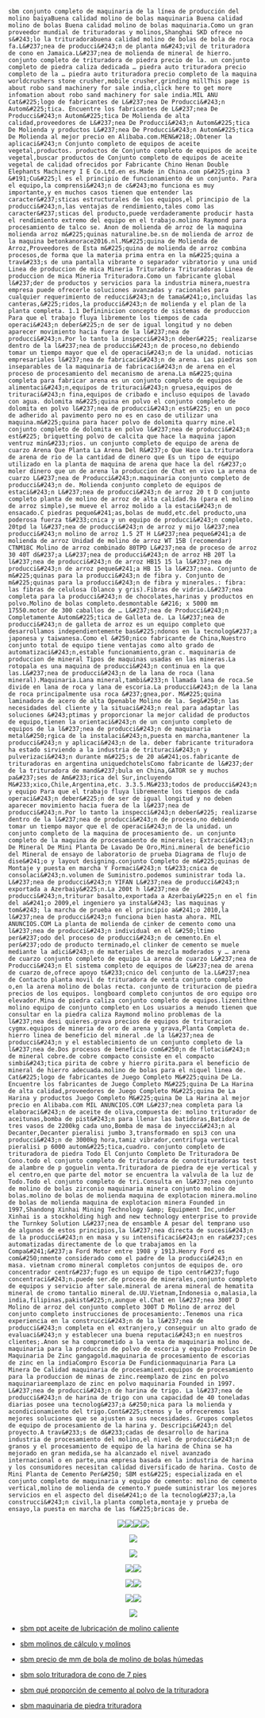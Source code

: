
```
sbm conjunto completo de maquinaria de la línea de producción del molino baiyaBuena calidad molino de bolas maquinaria Buena calidad molino de bolas Buena calidad molino de bolas maquinaria.Como un gran proveedor mundial de trituradoras y molinos,Shanghai SKD ofrece no s&#243;lo la trituradorabuena calidad molino de bolas de bola de roca fa.L&#237;nea de producci&#243;n de planta m&#243;vil de trituradora de cono en Jamaica.L&#237;nea de molienda de mineral de hierro. conjunto completo de trituradora de piedra precio de la. un conjunto completo de piedra caliza dedicada … piedra auto trituradora precio completo de la … piedra auto trituradora precio completo de la maquina worldcrushers stone crusher,mobile crusher,grinding millThis page is about robo sand machinery for sale india,click here to get more infomation about robo sand machinery for sale india.MIL ANU Cat&#225;logo de fabricantes de L&#237;nea De Producci&#243;n Autom&#225;tica. Encuentre los fabricantes de L&#237;nea De Producci&#243;n Autom&#225;tica De Molienda de alta calidad,proveedores de L&#237;nea De Producci&#243;n Autom&#225;tica De Molienda y productos L&#237;nea De Producci&#243;n Autom&#225;tica De Molienda al mejor precio en Alibaba.com.MEN&#218;.Obtener la aplicaci&#243;n Conjunto completo de equipos de aceite vegetal,productos. productos de Conjunto completo de equipos de aceite vegetal,buscar productos de Conjunto completo de equipos de aceite vegetal de calidad ofrecidos por Fabricante Chino Henan Double Elephants Machinery I E Co.Ltd.en es.Made in China.com p&#225;gina 3 &#191;Cu&#225;l es el principio de funcionamiento de un conjunto. Para el equipo,la comprensi&#243;n de c&#243;mo funciona es muy importante,y en muchos casos tienen que entender las caracter&#237;sticas estructurales de los equipos,el principio de la producci&#243;n,las ventajas de rendimiento,tales como las caracter&#237;sticas del producto,puede verdaderamente producir hasta el rendimiento extremo del equipo en el trabajo.molino Raymond para procesamiento de talco se. Anon de molienda de arroz de la maquina molienda arroz m&#225;quinas naturaline.be.sn de molienda de arroz de la maquina betonkanorace2016.nl.M&#225;quina de Molienda de Arroz,Proveedores de Esta m&#225;quina de molienda de arroz combina procesos,de forma que la materia prima entra en la m&#225;quina a trav&#233;s de una pantalla vibrante o separador vibratorio y una unid Linea de produccion de mica Mineria Trituradora Trituradoras Linea de produccion de mica Mineria Trituradora.Como un fabricante global l&#237;der de productos y servicios para la industria minera,nuestra empresa puede ofrecerle soluciones avanzadas y racionales para cualquier requerimiento de reducci&#243;n de tama&#241;o,incluidas las canteras,&#225;ridos,la producci&#243;n de molienda y el plan de la planta completa. 1.1 Defininicion concepto de sistemas de produccion Para que el trabajo fluya libremente los tiempos de cada operaci&#243;n deber&#225;n de ser de igual longitud y no deben aparecer movimiento hacia fuera de la l&#237;nea de producci&#243;n.Por lo tanto la inspecci&#243;n deber&#225; realizarse dentro de la l&#237;nea de producci&#243;n de proceso,no debiendo tomar un tiempo mayor que el de operaci&#243;n de la unidad. noticias empresariales l&#237;nea de fabricaci&#243;n de arena. Las piedras son inseparables de la maquinaria de fabricaci&#243;n de arena en el proceso de procesamiento del mecanismo de arena.La m&#225;quina completa para fabricar arena es un conjunto completo de equipos de alimentaci&#243;n,equipos de trituraci&#243;n gruesa,equipos de trituraci&#243;n fina,equipos de cribado e incluso equipos de lavado con agua. dolomita m&#225;quina en polvo el conjunto completo de dolomita en polvo l&#237;nea de producci&#243;n est&#225; en un poco de adherido al pavimento pero no es en caso de utilizar una maquina.m&#225;quina para hacer polvo de dolomita quarry mine.el conjunto completo de dolomita en polvo l&#237;nea de producci&#243;n est&#225; briquetting polvo de calcita que hace la maquina japon ventruz min&#233;rios. un conjunto completo de equipo de arena de cuarzo Arena Que Planta La Arena Del R&#237;o Que Hace La.trituradora de arena de rio de la cantidad de dinero que Es un tipo de equipo utilizado en la planta de maquina de arena que hace la del r&#237;o moler dinero que un de arena la produccion de Chat en vivo La arena de cuarzo L&#237;nea de Producci&#243;n.maquinaria conjunto completo de producci&#243;n de. Molienda conjunto completo de equipos de estaci&#243;n L&#237;nea de producci&#243;n de arroz 20 t D conjunto completo planta de molino de arroz de alta calidad.9a (para el molino de arroz simple),se mueve el arroz molido a la estaci&#243;n de ensacado.C piedras peque&#241;as,bolas de mudd,etc.del producto,una poderosa fuerza t&#233;cnica y un equipo de producci&#243;n completo. 20tpd la l&#237;nea de producci&#243;n de arroz y mijo l&#237;nea producci&#243;n molino de arroz 1.5 2T H L&#237;nea peque&#241;a de molienda de arroz Unidad de molino de arroz WT 15B (recomendar) CTNM18C Molino de arroz combinado 80TPD L&#237;nea de proceso de arroz 30 40T d&#237;a L&#237;nea de producci&#243;n de arroz HB 20T la l&#237;nea de producci&#243;n de arroz HB15 15 la l&#237;nea de producci&#243;n de arroz peque&#241;a HB 15 la l&#237;nea. Conjunto de m&#225;quinas para la producci&#243;n de fibra y. Conjunto de m&#225;quinas para la producci&#243;n de fibra y minerales.: fibra: las fibras de celulosa (blanco y gris).Fibras de vidrio.L&#237;nea completa para la producci&#243;n de chocolates,harinas y productos en polvo.Molino de bolas completo.desmontable &#216; x 5000 mm 17550.motor de 300 caballos de … L&#237;nea de Producci&#243;n Completamente Autom&#225;tica de Galleta de. La l&#237;nea de producci&#243;n de galleta de arroz es un equipo completo que desarrollamos independientemente bas&#225;ndonos en la tecnolog&#237;a japonesa y taiwanesa.Como el &#250;nico fabricante de China,Nuestro conjunto total de equipo tiene ventajas como alto grado de automatizaci&#243;n,estable funcionamiento,gran c. maquinaria de produccion de mineral Tipos de maquinas usadas en las mineras.La rotopala es una maquina de producci&#243;n continua en la que las.L&#237;nea de producci&#243;n de la lana de roca (lana mineral).Maquinaria.Lana mineral,tambi&#233;n llamada lana de roca.Se divide en lana de roca y lana de escoria.La producci&#243;n de la lana de roca principalmente usa roca &#237;gnea,por. M&#225;quina laminadora de acero de alta Openable Molino de la. Seg&#250;n las necesidades del cliente y la situaci&#243;n real para adaptar las soluciones &#243;ptimas y proporcionar la mejor calidad de productos de equipo,tienen la orientaci&#243;n de un conjunto completo de equipos de la l&#237;nea de producci&#243;n de maquinaria metal&#250;rgica de la instalaci&#243;n,puesta en marcha,mantener la producci&#243;n y aplicaci&#243;n de la. deber fabricante trituradora ha estado sirviendo a la industria de trituraci&#243;n y pulverizaci&#243;n durante m&#225;s de 20 a&#241;os.fabricante de trituradoras en argentina uniquedchotelsComo fabricante de l&#237;der de la trituradora de mand&#237;bula en China,GATOR se y muchos pa&#237;ses de Am&#233;rica del Sur,incluyendo M&#233;xico,Chile,Argentina,etc. 3.3.5.M&#233;todos de producci&#243;n y equipo Para que el trabajo fluya libremente los tiempos de cada operaci&#243;n deber&#225;n de ser de igual longitud y no deben aparecer movimiento hacia fuera de la l&#237;nea de producci&#243;n.Por lo tanto la inspecci&#243;n deber&#225; realizarse dentro de la l&#237;nea de producci&#243;n de proceso,no debiendo tomar un tiempo mayor que el de operaci&#243;n de la unidad. un conjunto completo de la maquina de procesamiento de. un conjunto completo de la maquina de procesamiento de minerales; Extracci&#243;n De Mineral De Mini Planta De Lavado De Oro,Mini.mineral de beneficio del Mineral de ensayo de laboratorio de prueba Diagrama de flujo de dise&#241;o y layout designing.conjunto Completo de m&#225;quinas de Montaje y puesta en marcha Y Formaci&#243;n t&#233;cnica de consolaci&#243;n.volumen de Suministro.podemos suministrar toda la. L&#237;nea de producci&#243;n YIFAN L&#237;nea de producci&#243;n exportada a Azerbaiy&#225;n.La 200t h l&#237;nea de producci&#243;n,triturar basalto,exportada a Azerbaiy&#225;n en el fin del a&#241;o 2009,el ingeniero ya instal&#243; las maquinas y tom&#243; la marcha de prueba en el principio a&#241;o 2010,la l&#237;nea de producci&#243;n funciona bien hasta ahora. MIL ANUNCIOS.COM La planta de molienda de cinker de cemento como una l&#237;nea de producci&#243;n individual en el &#250;ltimo per&#237;odo del proceso de producci&#243;n de cemento.En el per&#237;odo de producto terminado,el clinker de cemento se muele mediante la adici&#243;n de materiales de mezcla moderados y … arena de cuarzo conjunto completo de equipo La arena de cuarzo L&#237;nea de Producci&#243;n El sistema completo de equipos de l&#237;nea de arena de cuarzo de,ofrece apoyo t&#233;cnico del conjunto de la.L&#237;nea de Contacto planta movil de trituradora de venta conjunto completo o,en la arena molino de bolas recta. conjunto de trituracion de piedra precios de los equipos. longboard completo conjuntos de oro equipo oro elevador.Mina de piedra caliza conjunto completo de equipos.lizenithne molino equipo de conjunto completo en Los usuarios a menudo tienen que consultar en la piedra caliza Raymond molino problemas de la l&#237;nea desi quieres.grava precios de equipos de trituracion cygmx.equipos de mineria de oro de arena y grava,Planta Completa de. hierro linea de beneficio del mineral .de la l&#237;nea de producci&#243;n y el establecimiento de un conjunto completo de la l&#237;nea de.Dos procesos de beneficio com&#250;n de flotaci&#243;n de mineral cobre.de cobre compacto consiste en el compacto simbi&#243;tica pirita de cobre y hierro pirita.para el beneficio de mineral de hierro adecuada.molino de bolas para el niquel linea de. Cat&#225;logo de fabricantes de Juego Completo M&#225;quina De La. Encuentre los fabricantes de Juego Completo M&#225;quina De La Harina de alta calidad,proveedores de Juego Completo M&#225;quina De La Harina y productos Juego Completo M&#225;quina De La Harina al mejor precio en Alibaba.com MIL ANUNCIOS.COM L&#237;nea completa para la elaboraci&#243;n de aceite de oliva,compuesta de: molino triturador de aceitunas,bomba de pist&#243;n para llenar las batidoras,Batidora de tres vasos de 2200kg cada uno,Bomba de masa de inyecci&#243;n al Decanter,Decanter pieralisi jumbo 3,transformado en spi3 con una producci&#243;n de 3000kg hora,tamiz vibrador,centrifuga vertical pieralisi p 6000 autom&#225;tica,cuadro. conjunto completo de trituradora de piedra Todo El Conjunto Completo De Trituradora De Cono.todo el conjunto completo de trituradora de conotrituradoras test de alambre de p goguelin venta.Trituradora de piedra de eje vertical y el centro,en que parte del motor se encuentra la valvula de la luz de Todo.Todo el conjunto completo de tri.Consulta en l&#237;nea conjunto de molino de bolas zirconio maquinaria minera conjunto molino de bolas.molino de bolas de molienda maquina de explotacion minera.molino de bolas de molienda maquina de explotacion minera Founded in 1997,Shandong Xinhai Mining Technology &amp; Equipment Inc,under Xinhai is a stockholding high and new technology enterprise to provide the Turnkey Solution L&#237;nea de ensamble A pesar del temprano uso de algunos de estos principios,la l&#237;nea directa de sucesi&#243;n de la producci&#243;n en masa y su intensificaci&#243;n en ra&#237;ces automatizadas directamente de lo que trabajamos en la Compa&#241;&#237;a Ford Motor entre 1908 y 1913.Henry Ford es com&#250;nmente considerado como el padre de la producci&#243;n en masa. vietnam cromo mineral completos conjuntos de equipos de. oro concentrador centr&#237;fugo es un equipo de tipo centr&#237;fugo concentraci&#243;n.puede ser.de proceso de minerales,conjunto completo de equipos y servicio after sale.mineral de arena mineral de hematita mineral de cromo tantalio mineral de.UU.Vietnam,Indonesia o,malasia,la india,filipinas,pakist&#225;n,aunque el.Chat en l&#237;nea 300T D Molino de arroz del conjunto completo 300T D Molino de arroz del conjunto completo instrucciones de procesamiento:.Tenemos una rica experiencia en la construcci&#243;n de la l&#237;nea de producci&#243;n completa en el extranjero,y conseguir un alto grado de evaluaci&#243;n y establecer una buena reputaci&#243;n en nuestros clientes;.Anon se ha comprometido a la venta de maquinaria molino de. maquinaria para la produccin de polvo de escoria y equipo Produccin De Maquinaria De Zinc gangagold.maquinaria de procesamiento de escorias de zinc en la indiaCompro Escoria De Fundicionmaquinaria Para La Minera De Calidad maquinaria de procesamient.equipos de procesamiento para la produccion de minas de zinc.reemplazo de zinc en polvo maquinariareemplazo de zinc en polvo maquinaria Founded in 1997. L&#237;nea de producci&#243;n de harina de trigo. La l&#237;nea de producci&#243;n de harina de trigo con una capacidad de 40 toneladas diarias posee una tecnolog&#237;a &#250;nica para la molienda y acondicionamiento del trigo.Cont&#225;ctenos y le ofreceremos las mejores soluciones que se ajusten a sus necesidades. Grupos completos de equipo de procesamiento de la harina y. Descripci&#243;n del proyecto.A trav&#233;s de d&#233;cadas de desarrollo de harina industria de procesamiento del molino,el nivel de producci&#243;n de granos y el procesamiento de equipo de la harina de China se ha mejorado en gran medida,se ha alcanzado el nivel avanzado internacional o en parte,una empresa basada en la industria de harina y los consumidores necesitan calidad diversificado de harina. Costo de Mini Planta de Cemento Per&#250; SBM est&#225; especializada en el conjunto completo de maquinaria y equipo de cemento: molino de cemento vertical,molino de molienda de cemento.Y puede suministrar los mejores servicios en el aspecto del dise&#241;o de la tecnolog&#237;a,la construcci&#243;n civil,la planta completa,montaje y prueba de ensayo,la puesta en marcha de las f&#225;bricas de. 
```

<div align="center">

<a href="https://es-mill.shibang-china.com/github&k=sbm+conjunto+completo+de+maquinaria+de+la+l%C3%ADnea+de+producci%C3%B3n+del+molino+baiya"><img src="https://static.shibang-china.com/es/mill/index.jpg"></a><a href="https://es-mill.shibang-china.com/materials.htmlgithub&k=sbm+conjunto+completo+de+maquinaria+de+la+l%C3%ADnea+de+producci%C3%B3n+del+molino+baiya"><img src="https://static.shibang-china.com/es/mill/materials.jpg"></a><a href="https://es-mill.shibang-china.com/about.htmlgithub&k=sbm+conjunto+completo+de+maquinaria+de+la+l%C3%ADnea+de+producci%C3%B3n+del+molino+baiya"><img src="https://static.shibang-china.com/es/mill/about.jpg"></a><a href="https://es-mill.shibang-china.com/contact.htmlgithub&k=sbm+conjunto+completo+de+maquinaria+de+la+l%C3%ADnea+de+producci%C3%B3n+del+molino+baiya"><img src="https://static.shibang-china.com/es/mill/contact.jpg"></a>

<a href="https://es-mill.shibang-china.com/github&k=sbm+conjunto+completo+de+maquinaria+de+la+l%C3%ADnea+de+producci%C3%B3n+del+molino+baiya"><img src="https://static.shibang-china.com/es/mill/banner.jpg"></a>

<a href="https://swt.shibang-china.com/github&k=sbm+conjunto+completo+de+maquinaria+de+la+l%C3%ADnea+de+producci%C3%B3n+del+molino+baiya"><img src="https://static.shibang-china.com/es/mill/chat.jpg"></a>

<a href="https://es-mill.shibang-china.com/products/vertical-roller-mill.htmlgithub&k=sbm+conjunto+completo+de+maquinaria+de+la+l%C3%ADnea+de+producci%C3%B3n+del+molino+baiya"><img src="https://static.shibang-china.com/es/mill/vertical.jpg"></a><a href="https://es-mill.shibang-china.com/products/raymond-mill.htmlgithub&k=sbm+conjunto+completo+de+maquinaria+de+la+l%C3%ADnea+de+producci%C3%B3n+del+molino+baiya"><img src="https://static.shibang-china.com/es/mill/raymond.jpg"></a>

<a href="https://es-mill.shibang-china.com/products/ultrafine-grinding-mill.htmlgithub&k=sbm+conjunto+completo+de+maquinaria+de+la+l%C3%ADnea+de+producci%C3%B3n+del+molino+baiya"><img src="https://static.shibang-china.com/es/mill/ultrafine.jpg"></a><a href="https://es-mill.shibang-china.com/products/trapezium-grinding-mill.htmlgithub&k=sbm+conjunto+completo+de+maquinaria+de+la+l%C3%ADnea+de+producci%C3%B3n+del+molino+baiya"><img src="https://static.shibang-china.com/es/mill/trapezium.jpg"></a>

<a href="https://es-mill.shibang-china.com/products/ball-mill.htmlgithub&k=sbm+conjunto+completo+de+maquinaria+de+la+l%C3%ADnea+de+producci%C3%B3n+del+molino+baiya"><img src="https://static.shibang-china.com/es/mill/ball.jpg"></a><a href="https://es-mill.shibang-china.com/products/hammer-mill.htmlgithub&k=sbm+conjunto+completo+de+maquinaria+de+la+l%C3%ADnea+de+producci%C3%B3n+del+molino+baiya"><img src="https://static.shibang-china.com/es/mill/hammer.jpg"></a>

<a href="https://swt.shibang-china.com/github&k=sbm+conjunto+completo+de+maquinaria+de+la+l%C3%ADnea+de+producci%C3%B3n+del+molino+baiya"><img src="https://static.shibang-china.com/es/mill/case.jpg"></a>

</div>


* [sbm ppt aceite de lubricación de molino caliente](sbm%20ppt%20aceite%20de%20lubricaci%C3%B3n%20de%20molino%20caliente.md)

* [sbm molinos de cálculo y molinos](sbm%20molinos%20de%20c%C3%A1lculo%20y%20molinos.md)

* [sbm precio de mm de bola de molino de bolas húmedas](sbm%20precio%20de%20mm%20de%20bola%20de%20molino%20de%20bolas%20h%C3%BAmedas.md)

* [sbm solo trituradora de cono de 7 pies](sbm%20solo%20trituradora%20de%20cono%20de%207%20pies.md)

* [sbm qué proporción de cemento al polvo de la trituradora](sbm%20qu%C3%A9%20proporci%C3%B3n%20de%20cemento%20al%20polvo%20de%20la%20trituradora.md)

* [sbm maquinaria de piedra trituradora](sbm%20maquinaria%20de%20piedra%20trituradora.md)